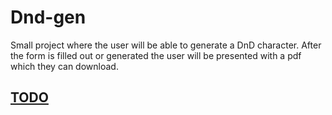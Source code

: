 # Dnd-gen

Small project where the user will be able to generate a DnD character.
After the form is filled out or generated the user will be presented with a pdf which they can download.

## [TODO](https://github.com/jonathan-lindqvist/dnd-gen/issues)

